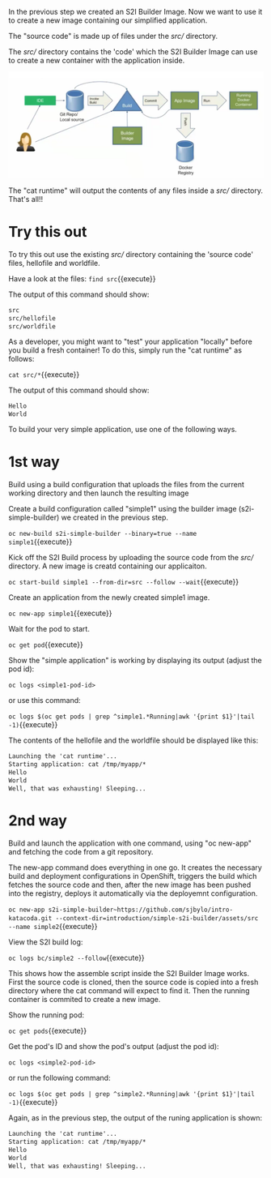 In the previous step we created an S2I Builder Image. Now we want to use it to create a new image containing our simplified application. 

The "source code" is made up of files under the _src/_ directory.

The _src/_ directory contains the 'code' which the S2I Builder Image can use to create a new container with the application inside. 


![S2I Process](../../assets/introduction/simple-s2i-builder/s2i-process.png)

The "cat runtime" will output the contents of any files inside a _src/_ directory.  That's all!! 

# Try this out

To try this out use the existing _src/_ directory containing the 'source code' files, hellofile and worldfile.  

Have a look at the files: ``find src``{{execute}} 

The output of this command should show:

```
src
src/hellofile
src/worldfile
```

As a developer, you might want to "test" your application "locally" before you build a fresh container!  To do this, simply run the "cat runtime" as follows:

``cat src/*``{{execute}}

The output of this command should show:

```
Hello
World
```

To build your very simple application, use one of the following ways.

# 1st way

Build using a build configuration that uploads the files from the current working directory and then launch the resulting image 

Create a build configuration called "simple1" using the builder image (s2i-simple-builder) we created in the previous step. 

``oc new-build s2i-simple-builder --binary=true --name simple1``{{execute}}

Kick off the S2I Build process by uploading the source code from the _src/_ directory.  A new image is creatd containing our applicaiton.

``oc start-build simple1 --from-dir=src --follow --wait``{{execute}}

Create an application from the newly created simple1 image.

``oc new-app simple1``{{execute}}

Wait for the pod to start.

``oc get pod``{{execute}}

Show the "simple application" is working by displaying its output (adjust the pod id):

``oc logs <simple1-pod-id>``

or use this command:

``oc logs $(oc get pods | grep ^simple1.*Running|awk '{print $1}'|tail -1)``{{execute}}

The contents of the hellofile and the worldfile should be displayed like this:

```
Launching the 'cat runtime'...
Starting application: cat /tmp/myapp/*
Hello
World
Well, that was exhausting! Sleeping...
```

# 2nd way

Build and launch the application with one command, using "oc new-app" and fetching the code from a git repository. 

The new-app command does everything in one go.  It creates the necessary build and deployment configurations in OpenShift, triggers the build which fetches the source code and then, after the new image has been pushed into the registry, deploys it automatically via the deployemnt configuration. 

``oc new-app s2i-simple-builder~https://github.com/sjbylo/intro-katacoda.git --context-dir=introduction/simple-s2i-builder/assets/src --name simple2``{{execute}}

View the S2I build log:

``oc logs bc/simple2 --follow``{{execute}}

This shows how the assemble script inside the S2I Builder Image works. First the source code is cloned, then the source code is copied into a fresh directory where the cat command will expect to find it. Then the running container is commited to create a new image. 

Show the running pod:

``oc get pods``{{execute}}

Get the pod's ID and show the pod's output (adjust the pod id):

``oc logs <simple2-pod-id>``

or run the following command:

``oc logs $(oc get pods | grep ^simple2.*Running|awk '{print $1}'|tail -1)``{{execute}}

Again, as in the previous step, the output of the runing application is shown:

```
Launching the 'cat runtime'...
Starting application: cat /tmp/myapp/*
Hello
World
Well, that was exhausting! Sleeping...
```




